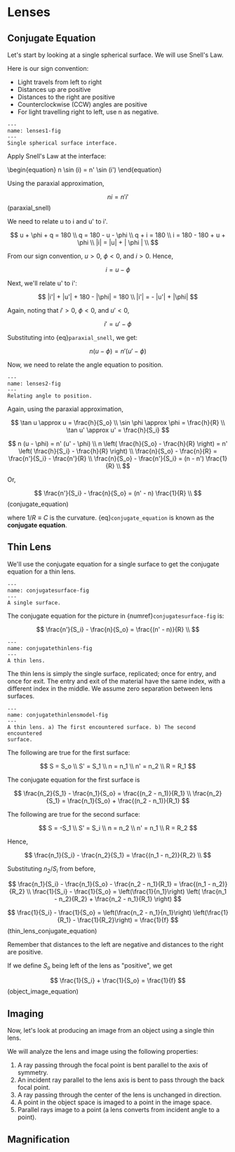 # Lenses

## Conjugate Equation

Let's start by looking at a single spherical surface. We will use Snell's Law.

Here is our sign convention:

* Light travels from left to right
* Distances up are positive
* Distances to the right are positive
* Counterclockwise (CCW) angles are positive
* For light travelling right to left, use n as negative.

```{figure} ../../images/part1/lenses1.png
---
name: lenses1-fig
---
Single spherical surface interface.
```

Apply Snell's Law at the interface:

\begin{equation}
    n \sin (i) = n' \sin (i')
\end{equation}

Using the paraxial approximation,

$$
    n i = n' i'
$$ (paraxial_snell)

We need to relate u to i and u' to i'.

$$
    u + \phi + q = 180 \\
    q = 180 - u - \phi \\
    q + i = 180 \\
    i = 180 - 180 + u + \phi \\
    |i| = |u| + | \phi | \\
$$

From our sign convention, $u \gt 0$, $\phi \lt 0$, and $i \gt 0$. Hence,

$$
    i = u - \phi
$$

Next, we'll relate u' to i':

$$
    |i'| + |u'| + 180  - |\phi| = 180 \\
    |i'| = - |u'| + |\phi|
$$

Again, noting that $i' \gt 0$, $\phi \lt 0$, and $u' \lt 0$,

$$
    i' = u' - \phi
$$

Substituting into {eq}`paraxial_snell`, we get:

$$
    n (u - \phi) = n' (u' - \phi)
$$

Now, we need to relate the angle equation to position.

```{figure} ../../images/part1/lenses2.png
---
name: lenses2-fig
---
Relating angle to position.
```

Again, using the paraxial approximation,

$$
    \tan u \approx u = \frac{h}{S_o} \\
    \sin \phi \approx \phi = \frac{h}{R} \\
    \tan u' \approx u' = \frac{h}{S_i} 
$$

$$
    n (u - \phi) = n' (u' - \phi) \\
    n \left( \frac{h}{S_o} - \frac{h}{R} \right) = n' \left( \frac{h}{S_i} - \frac{h}{R} \right) \\
    \frac{n}{S_o} - \frac{n}{R} = \frac{n'}{S_i} - \frac{n'}{R} \\
    \frac{n}{S_o} - \frac{n'}{S_i} = (n - n') \frac{1}{R} \\
$$

Or, 

$$
    \frac{n'}{S_i} - \frac{n}{S_o} = (n' - n) \frac{1}{R} \\
$$ (conjugate_equation)

where $1 / R \equiv C$ is the curvature. {eq}`conjugate_equation` is known as
the **conjugate equation**.

## Thin Lens

We'll use the conjugate equation for a single surface to get the conjugate
equation for a thin lens.

```{figure} ../../images/part1/conjugatesurface.png
---
name: conjugatesurface-fig
---
A single surface.
```

The conjugate equation for the picture in {numref}`conjugatesurface-fig` is:

$$
    \frac{n'}{S_i} - \frac{n}{S_o} = \frac{(n' - n)}{R} \\
$$

```{figure} ../../images/part1/conjugatethinlens.png
---
name: conjugatethinlens-fig
---
A thin lens.
```

The thin lens is simply the single surface, replicated; once for entry, and 
once for exit. The entry and exit of the material have the same index, with
a different index in the middle. We assume zero separation between lens 
surfaces.

```{figure} ../../images/part1/conjugatethinlensmodel.png
---
name: conjugatethinlensmodel-fig
---
A thin lens. a) The first encountered surface. b) The second encountered 
surface.
```

The following are true for the first surface:

$$
    S = S_o \\
    S' = S_1 \\
    n = n_1 \\
    n' = n_2 \\
    R = R_1 
$$

The conjugate equation for the first surface is

$$
    \frac{n_2}{S_1} - \frac{n_1}{S_o} = \frac{(n_2 - n_1)}{R_1} \\
    \frac{n_2}{S_1} = \frac{n_1}{S_o} + \frac{(n_2 - n_1)}{R_1}
$$

The following are true for the second surface:

$$
    S = -S_1 \\
    S' = S_i \\
    n = n_2 \\
    n' = n_1 \\
    R = R_2 
$$

Hence,

$$
    \frac{n_1}{S_i} - \frac{n_2}{S_1} = \frac{(n_1 - n_2)}{R_2} \\
$$

Substituting $n_2 / S_i$ from before, 

$$
    \frac{n_1}{S_i} - \frac{n_1}{S_o} - \frac{n_2 - n_1}{R_1} = \frac{(n_1 - n_2)}{R_2} \\
    \frac{1}{S_i} - \frac{1}{S_o} = \left(\frac{1}{n_1}\right) \left( \frac{n_1 - n_2}{R_2} + \frac{n_2 - n_1}{R_1} \right)
$$

$$
    \frac{1}{S_i} - \frac{1}{S_o} = \left(\frac{n_2 - n_1}{n_1}\right) \left(\frac{1}{R_1} - \frac{1}{R_2}\right) = \frac{1}{f}
$$ (thin_lens_conjugate_equation)

Remember that distances to the left are negative and distances to the right are positive.

If we define $S_o$ being left of the lens as "positive", we get

$$
    \frac{1}{S_i} + \frac{1}{S_o} = \frac{1}{f}
$$ (object_image_equation)

## Imaging

Now, let's look at producing an image from an object using a single thin lens.

We will analyze the lens and image using the following properties:

1. A ray passing through the focal point is bent parallel to the axis of symmetry.
2. An incident ray parallel to the lens axis is bent to pass through the back focal point.
3. A ray passing through the center of the lens is unchanged in direction.
4. A point in the object space is imaged to a point in the image space.
5. Parallel rays image to a point (a lens converts from incident angle to a point).

## Magnification
